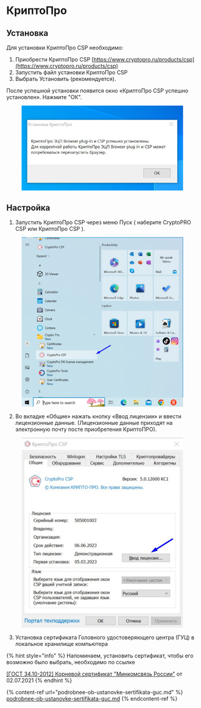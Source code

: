 # КриптоПро

## Установка

Для установки КриптоПро CSP необходимо:

1. Приобрести КриптоПро CSP  [https://www.cryptopro.ru/products/csp](https://www.cryptopro.ru/products/csp)
2. Запустить файл установки КриптоПро CSP
3. Выбрать Установить (рекомендуется).

После успешной установки появится окно «КриптоПро CSP успешно установлен». Нажмите "ОК".

<figure><img src="../../.gitbook/assets/telegram-cloud-photo-size-2-5197425193331574951-x.jpg" alt=""><figcaption></figcaption></figure>

## Настройка

1. Запустить КриптоПро CSP через меню Пуск ( наберите CryptoPRO CSP или КриптоПро CSP ).

<figure><img src="../../.gitbook/assets/telegram-cloud-photo-size-2-5197425193331574963-y.jpg" alt=""><figcaption></figcaption></figure>

2. Во вкладке «Общие» нажать кнопку «Ввод лицензии» и ввести лицензионные данные. (Лицензионные данные приходят на электронную почту посте приобретения  КриптоПРО).

<figure><img src="../../.gitbook/assets/image.png" alt=""><figcaption></figcaption></figure>

3. &#x20;Установка сертификата Головного удостоверяющего центра (ГУЦ) в локальное хранилище компьютера

{% hint style="info" %}
Напоминаем, установить сертификат, чтобы его возможно было выбрать, необходимо по ссылке&#x20;

[\[ГОСТ 34.10-2012\] Корневой сертификат "Минкомсвязь России"](https://ca.gisca.ru/repository/AFF05C9E2464941E7EC2AB15C91539360B79AA9D.cer) от 02.07.2021
{% endhint %}

{% content-ref url="podrobnee-ob-ustanovke-sertifikata-guc.md" %}
[podrobnee-ob-ustanovke-sertifikata-guc.md](podrobnee-ob-ustanovke-sertifikata-guc.md)
{% endcontent-ref %}

